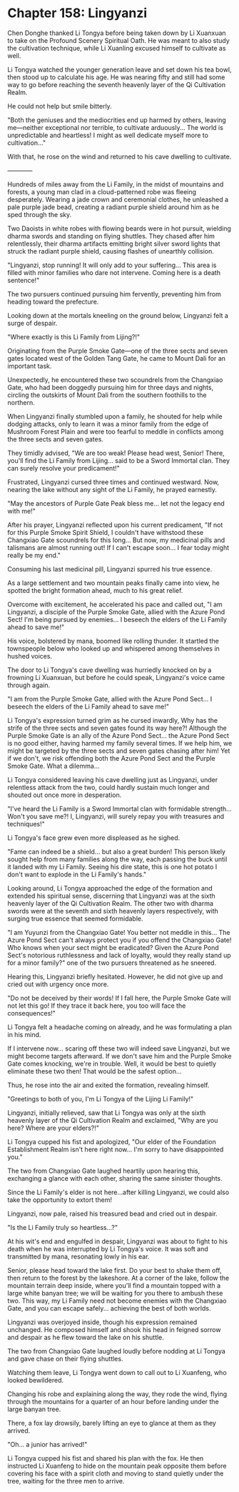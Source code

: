 # Chapter 158: Lingyanzi

Chen Donghe thanked Li Tongya before being taken down by Li Xuanxuan to take on the Profound Scenery Spiritual Oath. He was meant to also study the cultivation technique, while Li Xuanling excused himself to cultivate as well.

Li Tongya watched the younger generation leave and set down his tea bowl, then stood up to calculate his age. He was nearing fifty and still had some way to go before reaching the seventh heavenly layer of the Qi Cultivation Realm.

He could not help but smile bitterly.

"Both the geniuses and the mediocrities end up harmed by others, leaving me—neither exceptional nor terrible, to cultivate arduously... The world is unpredictable and heartless! I might as well dedicate myself more to cultivation..."

With that, he rose on the wind and returned to his cave dwelling to cultivate.

————

Hundreds of miles away from the Li Family, in the midst of mountains and forests, a young man clad in a cloud-patterned robe was fleeing desperately. Wearing a jade crown and ceremonial clothes, he unleashed a pale purple jade bead, creating a radiant purple shield around him as he sped through the sky.

Two Daoists in white robes with flowing beards were in hot pursuit, wielding dharma swords and standing on flying shuttles. They chased after him relentlessly, their dharma artifacts emitting bright silver sword lights that struck the radiant purple shield, causing flashes of unearthly collision.

"Lingyanzi, stop running! It will only add to your suffering... This area is filled with minor families who dare not intervene. Coming here is a death sentence!"

The two pursuers continued pursuing him fervently, preventing him from heading toward the prefecture.

Looking down at the mortals kneeling on the ground below, Lingyanzi felt a surge of despair.

"Where exactly is this Li Family from Lijing?!"

Originating from the Purple Smoke Gate—one of the three sects and seven gates located west of the Golden Tang Gate, he came to Mount Dali for an important task.

Unexpectedly, he encountered these two scoundrels from the Changxiao Gate, who had been doggedly pursuing him for three days and nights, circling the outskirts of Mount Dali from the southern foothills to the northern.

When Lingyanzi finally stumbled upon a family, he shouted for help while dodging attacks, only to learn it was a minor family from the edge of Mushroom Forest Plain and were too fearful to meddle in conflicts among the three sects and seven gates.

They timidly advised, "We are too weak! Please head west, Senior! There, you'll find the Li Family from Lijing... said to be a Sword Immortal clan. They can surely resolve your predicament!"

Frustrated, Lingyanzi cursed three times and continued westward. Now, nearing the lake without any sight of the Li Family, he prayed earnestly.

"May the ancestors of Purple Gate Peak bless me... let not the legacy end with me!"

After his prayer, Lingyanzi reflected upon his current predicament, "If not for this Purple Smoke Spirit Shield, I couldn't have withstood these Changxiao Gate scoundrels for this long... But now, my medicinal pills and talismans are almost running out! If I can't escape soon... I fear today might really be my end."

Consuming his last medicinal pill, Lingyanzi spurred his true essence.

As a large settlement and two mountain peaks finally came into view, he spotted the bright formation ahead, much to his great relief.

Overcome with excitement, he accelerated his pace and called out, "I am Lingyanzi, a disciple of the Purple Smoke Gate, allied with the Azure Pond Sect! I'm being pursued by enemies... I beseech the elders of the Li Family ahead to save me!"

His voice, bolstered by mana, boomed like rolling thunder. It startled the townspeople below who looked up and whispered among themselves in hushed voices.

The door to Li Tongya's cave dwelling was hurriedly knocked on by a frowning Li Xuanxuan, but before he could speak, Lingyanzi's voice came through again.

"I am from the Purple Smoke Gate, allied with the Azure Pond Sect... I beseech the elders of the Li Family ahead to save me!"

Li Tongya's expression turned grim as he cursed inwardly, Why has the strife of the three sects and seven gates found its way here?! Although the Purple Smoke Gate is an ally of the Azure Pond Sect... the Azure Pond Sect is no good either, having harmed my family several times. If we help him, we might be targeted by the three sects and seven gates chasing after him! Yet if we don't, we risk offending both the Azure Pond Sect and the Purple Smoke Gate. What a dilemma...

Li Tongya considered leaving his cave dwelling just as Lingyanzi, under relentless attack from the two, could hardly sustain much longer and shouted out once more in desperation.

"I've heard the Li Family is a Sword Immortal clan with formidable strength... Won't you save me?! I, Lingyanzi, will surely repay you with treasures and techniques!"

Li Tongya's face grew even more displeased as he sighed.

"Fame can indeed be a shield... but also a great burden! This person likely sought help from many families along the way, each passing the buck until it landed with my Li Family. Seeing his dire state, this is one hot potato I don't want to explode in the Li Family's hands."

Looking around, Li Tongya approached the edge of the formation and extended his spiritual sense, discerning that Lingyanzi was at the sixth heavenly layer of the Qi Cultivation Realm. The other two with dharma swords were at the seventh and sixth heavenly layers respectively, with surging true essence that seemed formidable.

"I am Yuyunzi from the Changxiao Gate! You better not meddle in this... The Azure Pond Sect can't always protect you if you offend the Changxiao Gate! Who knows when your sect might be eradicated? Given the Azure Pond Sect's notorious ruthlessness and lack of loyalty, would they really stand up for a minor family?" one of the two pursuers threatened as he sneered.

Hearing this, Lingyanzi briefly hesitated. However, he did not give up and cried out with urgency once more.

"Do not be deceived by their words! If I fall here, the Purple Smoke Gate will not let this go! If they trace it back here, you too will face the consequences!"

Li Tongya felt a headache coming on already, and he was formulating a plan in his mind.

If I intervene now... scaring off these two will indeed save Lingyanzi, but we might become targets afterward. If we don't save him and the Purple Smoke Gate comes knocking, we're in trouble. Well, it would be best to quietly eliminate these two then! That would be the safest option...

Thus, he rose into the air and exited the formation, revealing himself.

"Greetings to both of you, I'm Li Tongya of the Lijing Li Family!"

Lingyanzi, initially relieved, saw that Li Tongya was only at the sixth heavenly layer of the Qi Cultivation Realm and exclaimed, "Why are you here? Where are your elders?!"

Li Tongya cupped his fist and apologized, "Our elder of the Foundation Establishment Realm isn't here right now... I'm sorry to have disappointed you."

The two from Changxiao Gate laughed heartily upon hearing this, exchanging a glance with each other, sharing the same sinister thoughts.

Since the Li Family's elder is not here...after killing Lingyanzi, we could also take the opportunity to extort them!

Lingyanzi, now pale, raised his treasured bead and cried out in despair.

"Is the Li Family truly so heartless...?"

At his wit's end and engulfed in despair, Lingyanzi was about to fight to his death when he was interrupted by Li Tongya's voice. It was soft and transmitted by mana, resonating lowly in his ear.

Senior, please head toward the lake first. Do your best to shake them off, then return to the forest by the lakeshore. At a corner of the lake, follow the mountain terrain deep inside, where you'll find a mountain topped with a large white banyan tree; we will be waiting for you there to ambush these two. This way, my Li Family need not become enemies with the Changxiao Gate, and you can escape safely... achieving the best of both worlds.

Lingyanzi was overjoyed inside, though his expression remained unchanged. He composed himself and shook his head in feigned sorrow and despair as he flew toward the lake on his shuttle.

The two from Changxiao Gate laughed loudly before nodding at Li Tongya and gave chase on their flying shuttles.

Watching them leave, Li Tongya went down to call out to Li Xuanfeng, who looked bewildered.

Changing his robe and explaining along the way, they rode the wind, flying through the mountains for a quarter of an hour before landing under the large banyan tree.

There, a fox lay drowsily, barely lifting an eye to glance at them as they arrived.

"Oh... a junior has arrived!"

Li Tongya cupped his fist and shared his plan with the fox. He then instructed Li Xuanfeng to hide on the mountain peak opposite them before covering his face with a spirit cloth and moving to stand quietly under the tree, waiting for the three men to arrive.
